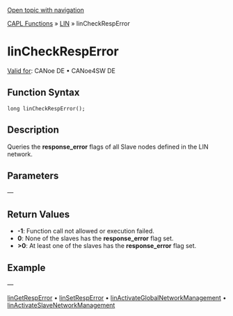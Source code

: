 [Open topic with navigation](../../../../../CANoeDEFamily.htm#Topics/CAPLFunctions/LIN/Functions/CAPLfunctionLINCheckRespError.md)

[CAPL Functions](../../CAPLfunctions.md) » [LIN](../CAPLfunctionsLINOverview.md) » linCheckRespError

# linCheckRespError

[Valid for](../../../Shared/FeatureAvailability.md): CANoe DE • CANoe4SW DE

## Function Syntax

```plaintext
long linCheckRespError();
```

## Description

Queries the **response_error** flags of all Slave nodes defined in the LIN network.

## Parameters

—

## Return Values

- **-1**: Function call not allowed or execution failed.
- **0**: None of the slaves has the **response_error** flag set.
- **>0**: At least one of the slaves has the **response_error** flag set.

## Example

—

[linGetRespError](CAPLfunctionLINGetRespError.md) • [linSetRespError](CAPLfunctionLINSetRespError.md) • [linActivateGlobalNetworkManagement](CAPLfunctionLINActivateGlobalNetworkManagement.md) • [linActivateSlaveNetworkManagement](CAPLfunctionLINActivateSlaveNetworkManagement.md)
